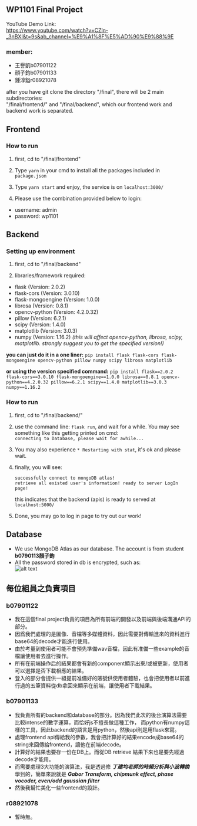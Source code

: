 ## WP1101 Final Project

YouTube Demo Link:   
https://www.youtube.com/watch?v=CZln-_3nBXI&t=9s&ab_channel=%E9%A1%8F%E5%AD%90%E9%88%9E

### member:
- 王譽凱b07901122
- 顔子鈞b07901133
- 鍾淳鎰r08921078


after you have git clone the directory "/final", there will be 2 main subdirectories:  
"/final/frontend/" and "/final/backend", which our frontend work and backend work is separated.

## Frontend

### How to run
1. first, cd to "/final/frontend"

2. Type ```yarn``` in your cmd to install all the packages included in ```package.json```

3. Type ```yarn start``` and enjoy, the service is on ```localhost:3000/```

4. Please use the combination provided below to login: 
- username: admin
- password: wp1101

## Backend

### Setting up environment

1. first, cd to "/final/backend"

2. libraries/framework required:
- flask (Version: 2.0.2)
- flask-cors (Version: 3.0.10)
- flask-mongoengine (Version: 1.0.0)
- librosa (Version: 0.8.1)
- opencv-python (Version: 4.2.0.32)
- pillow (Version: 6.2.1)
- scipy (Version: 1.4.0)
- matplotlib (Version: 3.0.3)
- numpy (Version: 1.16.2) *(this will affect opencv-python, librosa, scipy, matplotlib. strongly suggest you to get the specified version!)*  
  
**you can just do it in a one liner:**
```pip install flask flask-cors flask-mongoengine opencv-python pillow numpy scipy librosa matplotlib```  
  
**or using the version specified command:**
```pip install flask==2.0.2 flask-cors==3.0.10 flask-mongoengine==1.0.0 librosa==0.8.1 opencv-python==4.2.0.32 pillow==6.2.1 scipy==1.4.0 matplotlib==3.0.3 numpy==1.16.2```

### How to run 

1. first, cd to "/final/backend/"

2. use the command line: ```flask run```, and wait for a while. You may see something like this getting printed on cmd:  
   ```connecting to Database, please wait for awhile...```

3. You may also experience ```* Restarting with stat```, it's ok and please wait.

4. finally, you will see:  
    ```
    successfully connect to mongoDB atlas!  
    retrieve all existed user's information! ready to server LogIn page!
    ```
    this indicates that the backend (apis) is ready to served at ```localhost:5000/```

5. Done, you may go to log in page to try out our work!

## Database

- We use MongoDB Atlas as our database. The account is from student **b0790113顏子鈞**
- All the password stored in db is encrypted, such as:  
![alt text](./mongodb.JPG?raw=true)


## 每位組員之負責項目
### b07901122
- 我在這個final project負責的項目為所有前端的開發以及前端與後端溝通API的部分。
- 因爲我們處理的是圖像、音檔等多媒體資料，因此需要對傳輸進來的資料進行base64的decode才能進行使用。
- 由於考量到使用者可能不會預先準備wav音檔，因此有准備一些example的音檔讓使用者去進行操作。
- 所有在前端操作后的結果都會有新的component顯示出來/或被更新，使用者可以選擇是否下載相應的結果。
- 登入的部分會提供一組提前准備好的賬號供使用者體驗，也會把使用者以前進行過的五筆資料從db拿回來顯示在前端，讓使用者下載結果。
  

### b07901133
- 我負責所有的backend和database的部分。因為我們此次的後台演算法需要比較intense的數字運算，而恰好js不擅長做這種工作，
而python有numpy這樣的工具，因此backend的語言是用python，然後api則是用flask來寫。
- 處理frontend api傳給我的參數，我會把計算好的結果encode成base64的string來回傳給frontend，讓他在前端decode。
- 計算好的結果也要存一份在DB上。而從DB retrieve 結果下來也是要先經過decode才能用。
- 而需要處理3大功能的演算法，我是透過修 ***丁建均老師的時頻分析與小波轉換*** 學到的，簡單來說就是 ***Gabor Transform, chipmunk effect, phase vocoder, even/odd gaussian filter***
- 然後我幫忙美化一些frontend的設計。
  
  
### r08921078
- 暫時無。